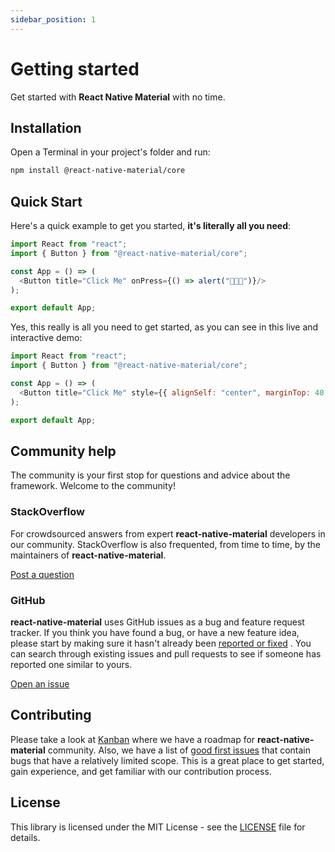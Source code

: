 ```yaml
---
sidebar_position: 1
---
```


# Getting started

Get started with **React Native Material** with no time.

## Installation

Open a Terminal in your project's folder and run:

```bash npm2yarn
npm install @react-native-material/core
```

## Quick Start

Here's a quick example to get you started, **it's literally all you need**:

```js
import React from "react";
import { Button } from "@react-native-material/core";

const App = () => (
  <Button title="Click Me" onPress={() => alert("🎉🎉🎉")}/>
);

export default App;
```

Yes, this really is all you need to get started, as you can see in this live and interactive demo:

```js with-preview name: Quick start; description: A simple example of the button component
import React from "react";
import { Button } from "@react-native-material/core";

const App = () => (
  <Button title="Click Me" style={{ alignSelf: "center", marginTop: 40 }}/>
);

export default App;
```

## Community help

The community is your first stop for questions and advice about the framework. Welcome to the community!

### StackOverflow

For crowdsourced answers from expert **react-native-material** developers in our community. StackOverflow is also
frequented, from time to time, by the maintainers of **react-native-material**.

[Post a question](https://stackoverflow.com/questions/tagged/react-native-material)

### GitHub

**react-native-material** uses GitHub issues as a bug and feature request tracker. If you think you have found a bug, or
have a new feature idea, please start by making sure it hasn't already
been [reported or fixed](https://github.com/yamankatby/react-native-material/issues?utf8=%E2%9C%93&q=is%3Aopen+is%3Aclosed)
. You can search through existing issues and pull requests to see if someone has reported one similar to yours.

[Open an issue](https://github.com/yamankatby/react-native-material/issues/new/choose)

## Contributing

Please take a look at [Kanban](https://github.com/yamankatby/react-native-material/projects/1) where we have a roadmap
for **react-native-material** community. Also, we have a list
of [good first issues](https://github.com/yamankatby/react-native-material/labels/good%20first%20issue) that contain
bugs that have a relatively limited scope. This is a great place to get started, gain experience, and get familiar with
our contribution process.

## License

This library is licensed under the MIT License - see
the [LICENSE](https://github.com/yamankatby/react-native-material/blob/main/LICENSE) file for details.
